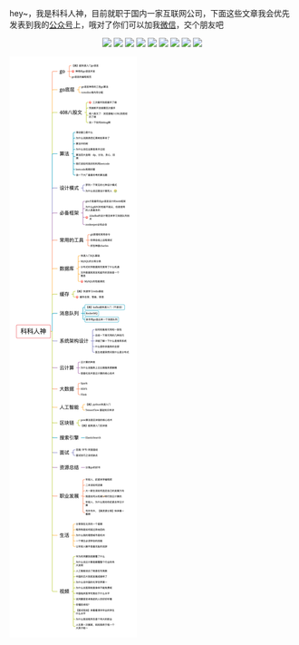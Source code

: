 <p align="left">
hey~，我是科科人神，目前就职于国内一家互联网公司，下面这些文章我会优先发表到我的<a href="#wechat.png">公众号</a>上，哦对了你们可以加我<a href="#wechat.png">微信</a>，交个朋友吧
</p>
<p align="center">
<a href='#wechat.png'" target="_blank"><img src="https://img.shields.io/static/v1?label=%E7%A7%91%E7%A7%91%E4%BA%BA%E7%A5%9E&message=%E5%85%AC%E4%BC%97%E5%8F%B7&color="></a>
<a href="https://space.bilibili.com/478621088" target="_blank"><img src="https://img.shields.io/static/v1?label=bilibili&message=b%E7%AB%99&color=blue"></a>
<a href="https://www.zhihu.com/people/shgopher" target="_blank"><img src="https://img.shields.io/static/v1?label=zhihu&message=%E7%9F%A5%E4%B9%8E&color=blue"></a>
<a href="https://juejin.cn/user/2682464104362557" target="_blank"><img src="https://img.shields.io/static/v1?label=juejin&message=%E6%8E%98%E9%87%91&color=blue"></a>
<a href="https://blog.csdn.net/zyfljxzby" target="_blank"><img src="https://img.shields.io/static/v1?label=csdn&message=CSDN&color=red"></a>
<a href="https://www.jianshu.com/u/ceaf3687b2bc" target="_blank"><img src="https://img.shields.io/static/v1?label=jianshu&message=%E7%AE%80%E4%B9%A6&color=red"></a>
<a href="https://www.toutiao.com/c/user/token/MS4wLjABAAAAIGeO1-kCUelF-G8GW3AvJlrEL7tiO24WHJmnX4nV1bs" target="_blank"><img src="https://img.shields.io/static/v1?label=toutiao&message=%E5%A4%B4%E6%9D%A1&color=red"></a>
<a target="_blank"><img src="https://img.shields.io/static/v1?label=cnblogs&message=%E5%8D%9A%E5%AE%A2%E5%9B%AD&color=red"></a>
<a href="https://my.oschina.net/shgopher" target="_blank"><img src="https://img.shields.io/static/v1?label=oschina&message=%E5%BC%80%E6%BA%90%E4%B8%AD%E5%9B%BD&color=green"></a>
</p>

![](./GOFamily.png)